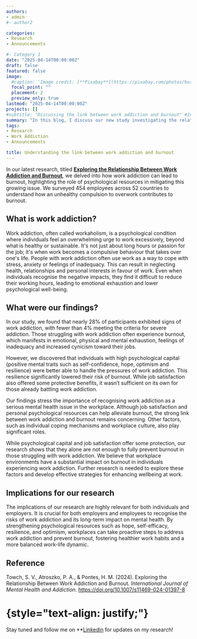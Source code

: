 ```yaml
---
authors:
- admin
#- author2

categories:
- Research
- Announcements

#- Category 1
date: "2025-04-14T00:00:00Z"
draft: false
featured: false
image:
  #caption: 'Image credit: [**Pixabay**](https://pixabay.com/photos/burnout-burned-out-disease-991331/)'
  focal_point: ""
  placement: 2
  preview_only: true
lastmod: "2025-04-14T00:00:00Z"
projects: []
#subtitle: "Discussing the link between work addiction and burnout" #Inside post
summary: "In this blog, I discuss our new study investigating the relationship between work addiction and burnout" #Pagina principal/Social
tags:
- Research
- Work Addiction
- Announcements

title: Understanding the link between work addiction and burnout
---
```


In our latest research, titled [**Exploring the Relationship Between Work Addiction and Burnout**](https://rdcu.be/dVKtf), we delved into 
how work addiction can lead to burnout, highlighting the role of psychological resources in mitigating this growing issue. 
We surveyed 454 employees across 52 countries to understand how an unhealthy compulsion to overwork contributes to burnout.

## What is work addiction?

Work addiction, often called workaholism, is a psychological condition where individuals feel an overwhelming urge to work excessively, 
beyond what is healthy or sustainable. It's not just about long hours or passion for the job; it's when work becomes a compulsive behaviour 
that takes over one's life. People with work addiction often use work as a way to cope with stress, anxiety or feelings of inadequacy. 
This can result in neglecting health, relationships and personal interests in favour of work. Even when individuals recognise the negative 
impacts, they find it difficult to reduce their working hours, leading to emotional exhaustion and lower psychological well-being.

## What were our findings?

In our study, we found that nearly 28% of participants exhibited signs of work addiction, with fewer than 4% meeting the criteria for severe 
addiction. Those struggling with work addiction often experience burnout, which manifests in emotional, physical and mental exhaustion, 
feelings of inadequacy and increased cynicism toward their jobs.

However, we discovered that individuals with high psychological capital (positive mental traits such as self-confidence, hope, optimism and 
resilience) were better able to handle the pressures of work addiction. This resilience significantly lowered their risk of burnout. 
While job satisfaction also offered some protective benefits, it wasn’t sufficient on its own for those already battling work addiction.

Our findings stress the importance of recognising work addiction as a serious mental health issue in the workplace. Although job satisfaction
and personal psychological resources can help alleviate burnout, the strong link between work addiction and burnout remains concerning. 
Other factors, such as individual coping mechanisms and workplace culture, also play significant roles.

While psychological capital and job satisfaction offer some protection, our research shows that they alone are not enough to fully prevent 
burnout in those struggling with work addiction. We believe that workplace environments have a substantial impact on burnout in individuals 
experiencing work addiction. Further research is needed to explore these factors and develop effective strategies for enhancing wellbeing 
at work.

## Implications for our research

The implications of our research are highly relevant for both individuals and employers. It is crucial for both employers and employees to recognise 
the risks of work addiction and its long-term impact on mental health. By strengthening psychological resources such as hope, self-efficacy, resilience, 
and optimism, workplaces can take proactive steps to address work addiction and prevent burnout, fostering healthier work habits and a more balanced work-life 
dynamic.

## **Reference**

Towch, S. V., Atroszko, P. A., & Pontes, H. M. (2024). Exploring the Relationship Between Work Addiction and Burnout. _International Journal
of Mental Health and Addiction_. https://doi.org/10.1007/s11469-024-01397-8

# {style="text-align: justify;"}

Stay tuned and follow me on **[Linkedin](https://www.linkedin.com/in/stephanie-towch-4b2549206) for updates on my research!
